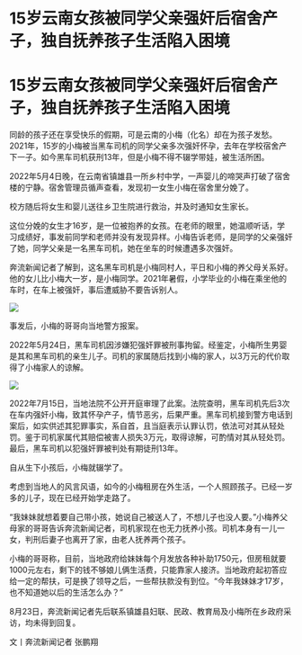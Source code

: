 # 15岁云南女孩被同学父亲强奸后宿舍产子，独自抚养孩子生活陷入困境

# 15岁云南女孩被同学父亲强奸后宿舍产子，独自抚养孩子生活陷入困境

同龄的孩子还在享受快乐的假期，可是云南的小梅（化名）却在为孩子发愁。2021年，15岁的小梅被当黑车司机的同学父亲多次强奸怀孕，去年在学校宿舍产下一子。如今黑车司机获刑13年，但是小梅不得不辍学带娃，被生活所困。

2022年5月4日晚，在云南省镇雄县一所乡村中学，一声婴儿的啼哭声打破了宿舍楼的宁静。宿舍管理员循声查看，发现初一女生小梅在宿舍里分娩了。

校方随后将女生和婴儿送往乡卫生院进行救治，并及时通知女生家长。

这位分娩的女生才16岁，是一位被抱养的女孩。在老师的眼里，她温顺听话，学习成绩好，事发前同学和老师并没有发现异样。小梅告诉老师，是同学的父亲强奸了她，同学父亲是一名黑车司机，她在坐车的时候遭遇多次强奸。

奔流新闻记者了解到，这名黑车司机是小梅同村人，平日和小梅的养父母关系好。他的女儿比小梅大一岁，是小梅同学。2021年暑假，小学毕业的小梅在乘坐他的车时，在车上被强奸，事后遭威胁不要告诉别人。

![](https://inews.gtimg.com/om_bt/O8l5KxTtx9REeEJ8DQn6BEIDQlrdAy00px_uPVHt5Qap0AA/1000)

事发后，小梅的哥哥向当地警方报案。

2022年5月24日，黑车司机因涉嫌犯强奸罪被刑事拘留。经鉴定，小梅所生男婴是其和黑车司机的亲生儿子。司机的家属随后找到小梅的家人，以3万元的代价取得了小梅家人的谅解。

![](https://inews.gtimg.com/om_bt/OI2AYxCxmL3oM_3F2LF0H8vXR7tBTJ_N9JbIchbHu0IxEAA/1000)

2022年7月15日，当地法院不公开开庭审理了此案。法院查明，黑车司机先后3次在车内强奸小梅，致其怀孕产子，情节恶劣，后果严重。黑车司机接到警方电话到案后，如实供述其犯罪事实，系自首，且当庭表示认罪认罚，依法可对其从轻处罚。鉴于司机家属代其赔偿被害人损失3万元，取得谅解，可酌情对其从轻处罚。最后，黑车司机以犯强奸罪被判处有期徒刑13年。

自从生下小孩后，小梅就辍学了。

考虑到当地人的风言风语，如今的小梅租房在外生活，一个人照顾孩子。已经一岁多的儿子，现在已经开始学走路了。

“我妹妹就想着要自己带小孩，她说自己被送人了，不想儿子也没人要。”小梅养父母家的哥哥告诉奔流新闻记者，司机家现在也无力抚养小孩。司机本身有一儿一女，判刑后妻子也离开了家，由老人抚养两个孩子。

小梅的哥哥称，目前，当地政府给妹妹每个月发放各种补助1750元，但房租就要1000元左右，剩下的钱不够娘儿俩生活费，只能靠家人接济。当地政府起初答应给一定的帮扶，可是换了领导之后，一些帮扶款没有到位。“今年我妹妹才17岁，也不知道她以后的生活怎么办？”

8月23日，奔流新闻记者先后联系镇雄县妇联、民政、教育局及小梅所在乡政府采访，均未得到回复。

文丨奔流新闻记者 张鹏翔

